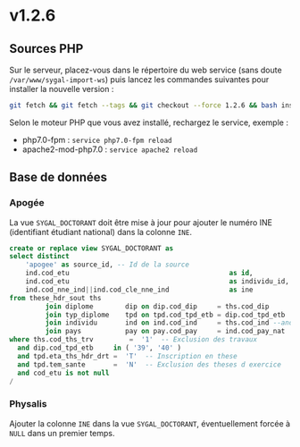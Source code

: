 v1.2.6
======

Sources PHP
-----------

Sur le serveur, placez-vous dans le répertoire du web service (sans doute `/var/www/sygal-import-ws`) 
puis lancez les commandes suivantes pour installer la nouvelle version :
```bash
git fetch && git fetch --tags && git checkout --force 1.2.6 && bash install.sh
```

Selon le moteur PHP que vous avez installé, rechargez le service, exemple :
  - php7.0-fpm         : `service php7.0-fpm reload`
  - apache2-mod-php7.0 : `service apache2 reload`

Base de données
---------------

### Apogée

La vue `SYGAL_DOCTORANT` doit être mise à jour pour ajouter le numéro INE (identifiant étudiant national) dans la 
colonne `INE`.

```sql
create or replace view SYGAL_DOCTORANT as
select distinct
    'apogee' as source_id, -- Id de la source
    ind.cod_etu                                        as id,              -- Identifiant du doctorant
    ind.cod_etu                                        as individu_id,     -- Identifiant de l'individu
    ind.cod_nne_ind||ind.cod_cle_nne_ind               as ine              -- INE du doctorant
from these_hdr_sout ths
         join diplome        dip on dip.cod_dip     = ths.cod_dip
         join typ_diplome    tpd on tpd.cod_tpd_etb = dip.cod_tpd_etb
         join individu       ind on ind.cod_ind     = ths.cod_ind --and ind.cod_etu != 21009539 -- Exclusion du compte de test Aaron AAABA
         join pays           pay on pay.cod_pay     = ind.cod_pay_nat
where ths.cod_ths_trv         =  '1'  -- Exclusion des travaux
  and dip.cod_tpd_etb     in ( '39', '40' )
  and tpd.eta_ths_hdr_drt =  'T'  -- Inscription en these
  and tpd.tem_sante       =  'N'  -- Exclusion des theses d exercice
  and cod_etu is not null
/
```

### Physalis

Ajouter la colonne `INE` dans la vue `SYGAL_DOCTORANT`, éventuellement forcée à `NULL` dans un premier temps.
